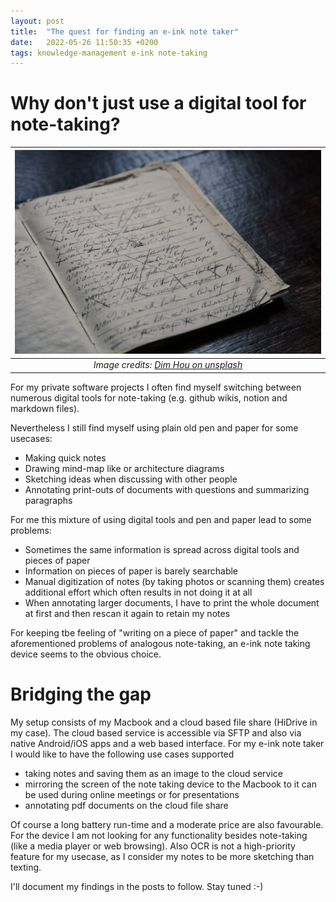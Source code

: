 ```yaml
---
layout: post
title:  "The quest for finding an e-ink note taker"
date:   2022-05-26 11:50:35 +0200
tags: knowledge-management e-ink note-taking
---
```


# Why don't just use a digital tool for note-taking?

|  ![Handwritten notes](/images/quest-for-e-ink-note-taker-notes.jpg) |
|:--:| 
| *Image credits: [Dim Hou on unsplash](https://unsplash.com/@dimhou)* |

For my private software projects I often find myself switching between numerous digital tools for note-taking (e.g. github wikis, notion and markdown files).

Nevertheless I still find myself using plain old pen and paper for some usecases:

  * Making quick notes
  * Drawing mind-map like or architecture diagrams
  * Sketching ideas when discussing with other people
  * Annotating print-outs of documents with questions and summarizing paragraphs
  
For me this mixture of using digital tools and pen and paper lead to some problems:

  * Sometimes the same information is spread across digital tools and pieces of paper 
  * Information on pieces of paper is barely searchable
  * Manual digitization of notes (by taking photos or scanning them) creates additional effort which often results in not doing it at all
  * When annotating larger documents, I have to print the whole document at first and then rescan it again to retain my notes
  
For keeping tbe feeling of "writing on a piece of paper" and tackle the aforementioned problems of analogous note-taking, an e-ink note taking device seems to the obvious choice.

# Bridging the gap

My setup consists of my Macbook and a cloud based file share (HiDrive in my case). The cloud based service is accessible via SFTP and also via native Android/iOS apps and a web based interface. For my e-ink note taker I would like to have the following use cases supported

* taking notes and saving them as an image to the cloud service
* mirroring the screen of the note taking device to the Macbook to it can be used during online meetings or for presentations
* annotating pdf documents on the cloud file share

Of course a long battery run-time and a moderate price are also favourable. For the device I am not looking for any functionality besides note-taking (like a media player or web browsing).
Also OCR is not a high-priority feature for my usecase, as I consider my notes to be more sketching than texting.

I'll document my findings in the posts to follow. Stay tuned :-)
